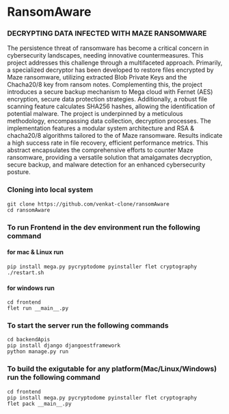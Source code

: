 # RansomAware
### DECRYPTING DATA INFECTED WITH MAZE RANSOMWARE
The persistence threat of ransomware has become a critical concern in cybersecurity landscapes,
needing innovative countermeasures. This project addresses this challenge through a multifaceted
approach. Primarily, a specialized decryptor has been developed to restore files encrypted by
Maze ransomware, utilizing extracted Blob Private Keys and the Chacha20/8 key from ransom
notes.
Complementing this, the project introduces a secure backup mechanism to Mega cloud with
Fernet (AES) encryption, secure data protection strategies. Additionally, a robust file scanning
feature calculates SHA256 hashes, allowing the identification of potential malware. The project
is underpinned by a meticulous methodology, encompassing data collection, decryption
processes. The implementation features a modular system architecture and RSA & chacha20/8
algorithms tailored to the of Maze ransomware.
Results indicate a high success rate in file recovery, efficient performance metrics. This abstract
encapsulates the comprehensive efforts to counter Maze ransomware, providing a versatile
solution that amalgamates decryption, secure backup, and malware detection for an enhanced
cybersecurity posture. 
### Cloning into local system
```commandline
git clone https://github.com/venkat-clone/ransomAware
cd ransomAware
```
### To run Frontend in the dev environment run the following command
#### for mac & Linux run
```commandline
pip install mega.py pycryptodome pyinstaller flet cryptography
./restart.sh
```
#### for windows run
```commandline
cd frontend
flet run __main__.py
```
### To start the server run the following commands
```commandline
cd backendApis
pip install django djangoestframework
python manage.py run
```

### To build the exigutable for any platform(Mac/Linux/Windows) run the following command
```commandline
cd frontend
pip install mega.py pycryptodome pyinstaller flet cryptography
flet pack __main__.py
```
